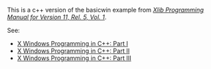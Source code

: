 <p>
This is a c++ version of the basicwin example from <a href="http://www.amazon.com/exec/obidos/ASIN/1565920023/ref%3Dnosim/msn011-20"><em>Xlib Programming Manual for Version 11, Rel. 5, Vol. 1</em></a>.
<p>
See:
</p>
<ul>
<li><a href="https://www.storage-b.com/c/x/23">X Windows Programming in C++: Part I</a></li>
<li><a href="https://www.storage-b.com/c/x/24">X Windows Programming in C++: Part II</a></li>
<li><a href="https://www.storage-b.com/c/x/25">X Windows Programming in C++: Part III</a></li>
</ul>
